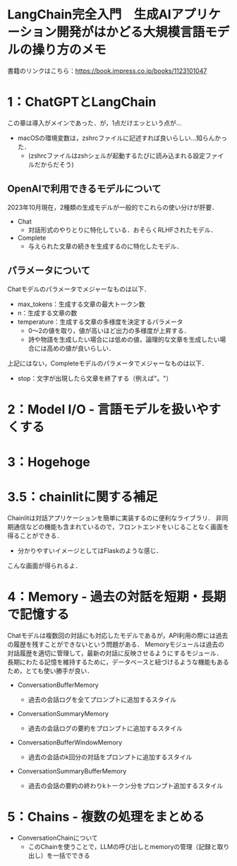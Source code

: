 # LangChain完全入門　生成AIアプリケーション開発がはかどる大規模言語モデルの操り方のメモ

書籍のリンクはこちら：https://book.impress.co.jp/books/1123101047


# 1：ChatGPTとLangChain
この章は導入がメインであった．が，1点だけエッという点が...

- macOSの環境変数は，zshrcファイルに記述すれば良いらしい...知らんかった．
    - (zshrcファイルはzshシェルが起動するたびに読み込まれる設定ファイルだからだそう)

## OpenAIで利用できるモデルについて
2023年10月現在，2種類の生成モデルが一般的でこれらの使い分けが肝要．
- Chat
    - 対話形式のやりとりに特化している．おそらくRLHFされたモデル．
- Complete
    - 与えられた文章の続きを生成するのに特化したモデル．

## パラメータについて
Chatモデルのパラメータでメジャーなものは以下．
- max_tokens：生成する文章の最大トークン数
- n：生成する文章の数
- temperature：生成する文章の多様度を決定するパラメータ
    - 0〜2の値を取り，値が高いほど出力の多様度が上昇する． 
    - 詩や物語を生成したい場合には低めの値，論理的な文章を生成したい場合には高めの値が良いらしい．

上記にはない，Completeモデルのパラメータでメジャーなものは以下．
- stop：文字が出現したら文章を終了する（例えば"。"）

# 2：Model I/O - 言語モデルを扱いやすくする

# 3：Hogehoge

# 3.5：chainlitに関する補足
Chainlitは対話アプリケーションを簡単に実装するのに便利なライブラリ．
非同期通信などの機能も含まれているので，フロントエンドをいじることなく画面を得ることができる．
- 分かりやすいイメージとしてはFlaskのような感じ．

こんな画面が得られるよ．

# 4：Memory - 過去の対話を短期・長期で記憶する
Chatモデルは複数回の対話にも対応したモデルであるが，API利用の際には過去の履歴を残すことができないという問題がある．
Memoryモジュールは過去の対話履歴を適切に管理して，最新の対話に反映させるようにするモジュール．
長期にわたる記憶を維持するために，データベースと紐づけるような機能もあるため，とても使い勝手が良い．

- ConversationBufferMemory
    - 過去の会話ログを全てプロンプトに追加するスタイル 

- ConversationSummaryMemory
    - 過去の会話ログの要約をプロンプトに追加するスタイル

- ConversationBufferWindowMemory
    - 過去の会話のk回分の対話をプロンプトに追加するスタイル

- ConversationSummaryBufferMemory
    - 過去の会話の要約の終わりkトークン分をプロンプト追加するスタイル

# 5：Chains - 複数の処理をまとめる

- ConversationChainについて
    - このChainを使うことで，LLMの呼び出しとmemoryの管理（記録と取り出し）を一括でできる